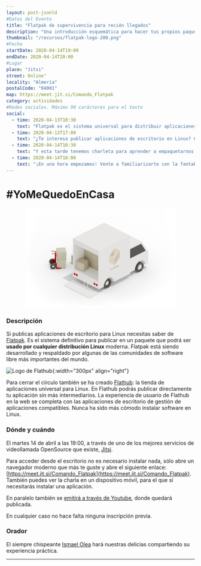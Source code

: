 ```yaml
---
layout: post-jsonld
#Datos del Evento
title: "Flatpak de supervivencia para recién llegados"
description: "Una introducción esquemática para hacer tus propios paquetes de software compatibles con todos los Linux"
thumbnail: "/recursos/flatpak-logo-200.png"
#Fecha
startDate: 2020-04-14T19:00
endDate: 2020-04-14T20:00
#Lugar
place: "Jitsi"
street: Online"
locality: "Almería"
postalCode: "04001"
map: https://meet.jit.si/Comando_Flatpak
category: actividades
#Redes sociales. Máximo 90 carácteres para el texto
social:
  - time: 2020-04-13T10:30
    text: "Flatpak es el sistema universal para distribuir aplicaciones de escritorio en _cualquier_ Linux. Vente a conocerlo #YoMeQuedoEnCasa"
  - time: 2020-04-13T17:00
    text: "¿Te interesa publicar aplicaciones de escritorio en Linux? Con Flatpak el futuro es ahora y te lo explicamos mañana a las 19:00 #YoMeQuedoEnCasa"	
  - time: 2020-04-14T10:30
    text: "Y esta tarde tenemos charleta para aprender a empaquetarnos software con Flatpak #YoMeQuedoEnCasa"
  - time: 2020-04-14T18:00
    text: "¡En una hora empezamos! Vente a familiarizarte con la fantabulosa cosa que es Flatpak #YoMeQuedoEnCasa"
---
```


# \#YoMeQuedoEnCasa

<center><img src="/recursos/flatpak-truck.png" style="width: 400px"></center>

### Descripción

 Si publicas aplicaciones de escritorio para Linux necesitas saber de [Flatpak](https://flatpak.org/). Es el sistema definitivo para publicar en un paquete que podrá ser __usado por cualquier distribución Linux__ moderna. Flatpak está siendo desarrollado y respaldado por algunas de las comunidades de software libre más importantes del mundo.

![Logo de Flathub](https://flathub.org/assets/themes/flathub/flathub-logo-toolbar.svg){:width="300px" align="right"}

 Para cerrar el círculo también se ha creado [Flathub](https://flathub.org): la tienda de aplicaciones universal para Linux. En Flathub podrás publicar directamente tu aplicación sin más intermediarios. La experiencia de usuario de Flathub en la web se completa con las aplicaciones de escritorio de gestión de aplicaciones compatibles. Nunca ha sido más cómodo instalar software en Linux.

### Dónde y cuándo

El martes 14 de abril a las 19:00, a través de uno de los mejores servicios de videollamada OpenSource que existe, [Jitsi](https://jitsi.org/).

Para acceder desde el escritorio no es necesario instalar nada, sólo abre un navegador moderno que más te guste y abre el siguiente enlace: [https://meet.jit.si/Comando_Flatpak](https://meet.jit.si/Comando_Flatpak). También puedes ver la charla en un dispositivo móvil, para el que sí necesitarás instalar una aplicación.

En paralelo también se [emitirá a través de Youtube](https://www.youtube.com/watch?v=FoTRIXsVFaA), donde quedará publicada.

En cualquier caso no hace falta ninguna inscripción previa.

### Orador

El siempre chispeante [Ismael Olea](https://twitter.com/olea) hará nuestras delicias compartiendo su experiencia práctica.

---
